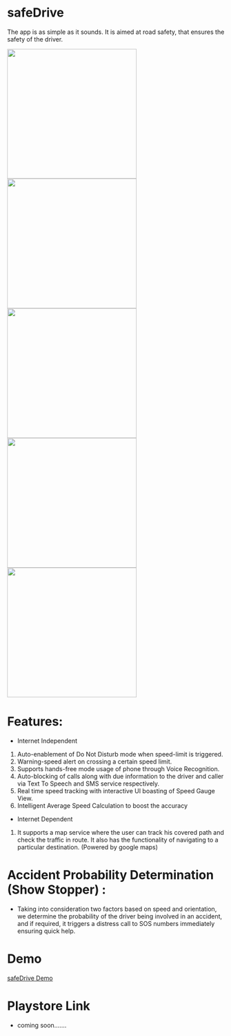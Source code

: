 # safeDrive
The app is as simple as it sounds. It is aimed at road safety, that ensures the safety of the driver.

<img src="https://github.com/ag7775/safeDrive/blob/master/Screenshot_2018-04-11-19-22-28-791_com.wkdnotes.root.safedrivescratch.png"  height="300"> <img src="https://github.com/ag7775/safeDrive/blob/master/Screenshot_2018-04-11-19-22-46-323_com.wkdnotes.root.safedrivescratch.png" height="300"> <img src="https://github.com/ag7775/safeDrive/blob/master/Screenshot_2018-04-11-19-22-43-261_com.wkdnotes.root.safedrivescratch.png" height="300"> <img src="https://github.com/ag7775/safeDrive/blob/master/InkedScreenshot_2018-04-24-15-08-14-564_com.wkdnotes.root.safedrivescratch_LI.jpg" height="300"> <img src="https://github.com/ag7775/safeDrive/blob/master/Screenshot_2018-04-11-19-24-07-137_com.wkdnotes.root.safedrivescratch.png" height="300">

 
# Features:
* Internet Independent
1) Auto-enablement of Do Not Disturb mode when speed-limit is triggered.
2) Warning-speed alert on crossing a certain speed limit.
3) Supports hands-free mode usage of phone through Voice Recognition.
4) Auto-blocking of calls along with due information to the driver and caller via Text To Speech and                            SMS service respectively.
5) Real time speed tracking with interactive UI boasting of Speed Gauge View.
6) Intelligent Average Speed Calculation to boost the accuracy
* Internet Dependent
1) It supports a map service where the user can track his covered path and check the traffic in route. It also has the functionality of navigating to a particular destination. (Powered by google maps)
# Accident Probability Determination (Show Stopper) : 
* Taking into consideration two factors based on speed and orientation, we determine the probability of the driver being involved in an accident, and if required, it triggers a distress call to SOS numbers immediately ensuring quick help.
# Demo
[safeDrive Demo](https://github.com/ag7775/safeDrive/blob/master/safe_drive_demo.mp4)
# Playstore Link
* coming soon.......
